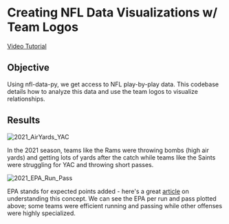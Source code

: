 # Creating NFL Data Visualizations w/ Team Logos

[Video Tutorial](https://www.youtube.com/watch?v=q6PDM_vq4us)

## Objective
Using nfl-data-py, we get access to NFL play-by-play data. This codebase details how to analyze this data and use the team logos to visualize relationships.

## Results

![2021_AirYards_YAC](https://user-images.githubusercontent.com/29851231/189213547-965841b3-3479-452d-b01b-5bc7173da93c.png)

In the 2021 season, teams like the Rams were throwing bombs (high air yards) and getting lots of yards after the catch while teams like the Saints were struggling for YAC and throwing short passes.

![2021_EPA_Run_Pass](https://user-images.githubusercontent.com/29851231/189213744-0d330574-155e-4346-949f-06712eccaa4c.png)

EPA stands for expected points added - here's a great [article](https://www.nfeloapp.com/analysis/expected-points-added-epa-nfl/) on understanding this concept. We can see the EPA per run and pass plotted above; some teams were efficient running and passing while other offenses were highly specialized.
